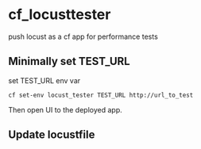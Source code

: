 # cf_locusttester
push locust as a cf app for performance tests


## Minimally set TEST_URL

set TEST_URL env var

```cf set-env locust_tester TEST_URL http://url_to_test```

Then open UI to the deployed app.

## Update locustfile

